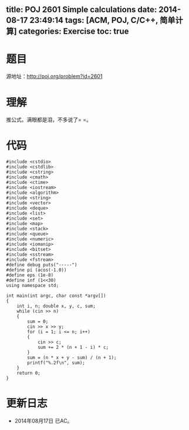 title: POJ 2601 Simple calculations
date: 2014-08-17 23:49:14
tags: [ACM, POJ, C/C++, 简单计算]
categories: Exercise
toc: true
---
# 题目
源地址：http://poj.org/problem?id=2601

# 理解
推公式。满眼都是泪，不多说了= =。

<!-- more -->

# 代码
```
#include <cstdio>
#include <cstdlib>
#include <cstring>
#include <cmath>
#include <ctime>
#include <iostream>
#include <algorithm>
#include <string>
#include <vector>
#include <deque>
#include <list>
#include <set>
#include <map>
#include <stack>
#include <queue>
#include <numeric>
#include <iomanip>
#include <bitset>
#include <sstream>
#include <fstream>
#define debug puts("-----")
#define pi (acos(-1.0))
#define eps (1e-8)
#define inf (1<<30)
using namespace std;

int main(int argc, char const *argv[])
{
    int i, n; double x, y, c, sum;
    while (cin >> n)
    {
        sum = 0;
        cin >> x >> y;
        for (i = 1; i <= n; i++)
        {
            cin >> c;
            sum += 2 * (n + 1 - i) * c;
        }
        sum = (n * x + y - sum) / (n + 1);
        printf("%.2f\n", sum);
    }
    return 0;
}
```

# 更新日志
- 2014年08月17日 已AC。